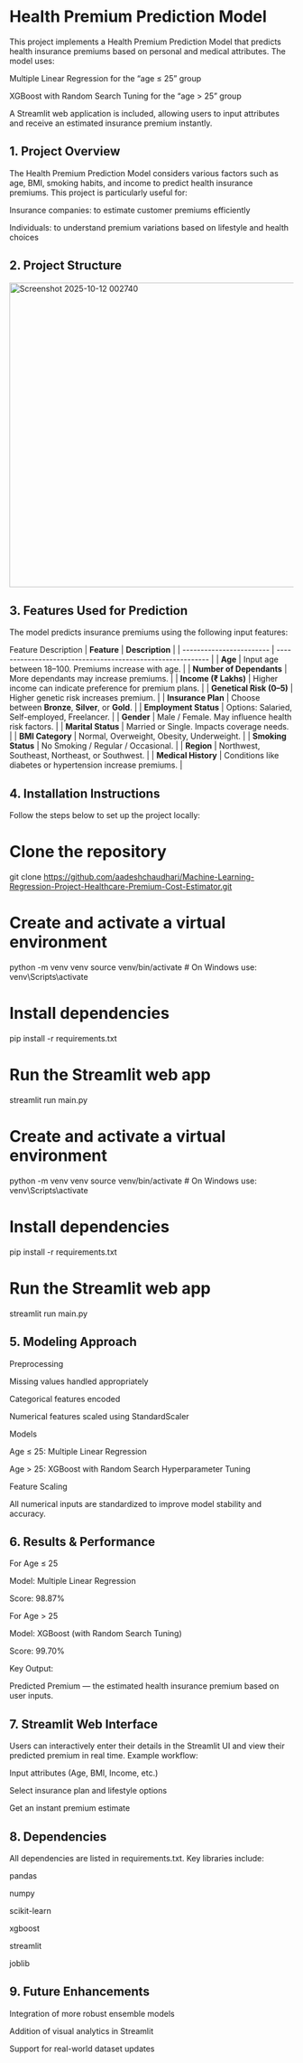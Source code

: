 # Health Premium Prediction Model

This project implements a Health Premium Prediction Model that predicts health insurance premiums based on personal and medical attributes.
The model uses:

Multiple Linear Regression for the “age ≤ 25” group

XGBoost with Random Search Tuning for the “age > 25” group

A Streamlit web application is included, allowing users to input attributes and receive an estimated insurance premium instantly.

## 1. Project Overview

The Health Premium Prediction Model considers various factors such as age, BMI, smoking habits, and income to predict health insurance premiums.
This project is particularly useful for:

Insurance companies: to estimate customer premiums efficiently

Individuals: to understand premium variations based on lifestyle and health choices

## 2. Project Structure

<img width="1010" height="539" alt="Screenshot 2025-10-12 002740" src="https://github.com/user-attachments/assets/99b6cd4e-f9b3-4423-ae2f-3df2c6ecbebb" />


## 3. Features Used for Prediction

The model predicts insurance premiums using the following input features:

Feature	Description
| **Feature**              | **Description**                                             |
| ------------------------ | ----------------------------------------------------------- |
| **Age**                  | Input age between 18–100. Premiums increase with age.       |
| **Number of Dependants** | More dependants may increase premiums.                      |
| **Income (₹ Lakhs)**     | Higher income can indicate preference for premium plans.    |
| **Genetical Risk (0–5)** | Higher genetic risk increases premium.                      |
| **Insurance Plan**       | Choose between **Bronze**, **Silver**, or **Gold**.         |
| **Employment Status**    | Options: Salaried, Self-employed, Freelancer.               |
| **Gender**               | Male / Female. May influence health risk factors.           |
| **Marital Status**       | Married or Single. Impacts coverage needs.                  |
| **BMI Category**         | Normal, Overweight, Obesity, Underweight.                   |
| **Smoking Status**       | No Smoking / Regular / Occasional.                          |
| **Region**               | Northwest, Southeast, Northeast, or Southwest.              |
| **Medical History**      | Conditions like diabetes or hypertension increase premiums. |


## 4. Installation Instructions

Follow the steps below to set up the project locally:

# Clone the repository
git clone https://github.com/aadeshchaudhari/Machine-Learning-Regression-Project-Healthcare-Premium-Cost-Estimator.git

# Create and activate a virtual environment
python -m venv venv
source venv/bin/activate   # On Windows use: venv\Scripts\activate

# Install dependencies
pip install -r requirements.txt

# Run the Streamlit web app
streamlit run main.py


# Create and activate a virtual environment
python -m venv venv
source venv/bin/activate   # On Windows use: venv\Scripts\activate

# Install dependencies
pip install -r requirements.txt

# Run the Streamlit web app
streamlit run main.py

## 5. Modeling Approach
Preprocessing

Missing values handled appropriately

Categorical features encoded

Numerical features scaled using StandardScaler

Models

Age ≤ 25: Multiple Linear Regression

Age > 25: XGBoost with Random Search Hyperparameter Tuning

Feature Scaling

All numerical inputs are standardized to improve model stability and accuracy.

## 6. Results & Performance
For Age ≤ 25

Model: Multiple Linear Regression

Score: 98.87%

For Age > 25

Model: XGBoost (with Random Search Tuning)

Score: 99.70%

Key Output:

Predicted Premium — the estimated health insurance premium based on user inputs.

## 7. Streamlit Web Interface

Users can interactively enter their details in the Streamlit UI and view their predicted premium in real time.
Example workflow:

Input attributes (Age, BMI, Income, etc.)

Select insurance plan and lifestyle options

Get an instant premium estimate

## 8. Dependencies

All dependencies are listed in requirements.txt.
Key libraries include:

pandas

numpy

scikit-learn

xgboost

streamlit

joblib

## 9. Future Enhancements

Integration of more robust ensemble models

Addition of visual analytics in Streamlit

Support for real-world dataset updates
